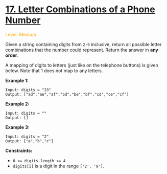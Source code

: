 # [17. Letter Combinations of a Phone Number](https://leetcode.cn/problems/letter-combinations-of-a-phone-number)

<span style="color:orange">Level: Medium</span>

Given a string containing digits from `2-9` inclusive, return all possible letter combinations that the number could represent. 
Return the answer in **any order**.

A mapping of digits to letters (just like on the telephone buttons) is given below. Note that 1 does not map to any letters.

**Example 1:**

```
Input: digits = "23"
Output: ["ad","ae","af","bd","be","bf","cd","ce","cf"]
```

**Example 2:**

```
Input: digits = ""
Output: []
```

**Example 3:**

```
Input: digits = "2"
Output: ["a","b","c"]
```


**Constraints:**
* `0 <= digits.length <= 4`
* `digits[i]` is a digit in the range `['2', '9']`.